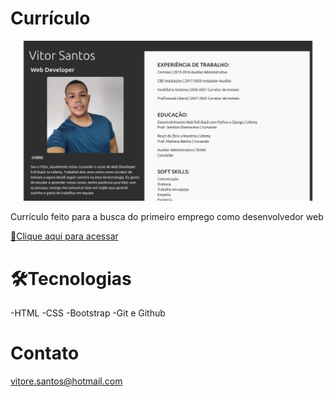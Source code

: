 # Currículo

![Preview](.github/preview-curriculo.png)

Currículo feito para a busca do primeiro emprego como desenvolvedor web

[🔗Clique aqui para acessar](https://vitoredusantos.github.io/Web-Developer-Resume/)

# 🛠Tecnologias

-HTML
-CSS
-Bootstrap
-Git e Github

# Contato

vitore.santos@hotmail.com
